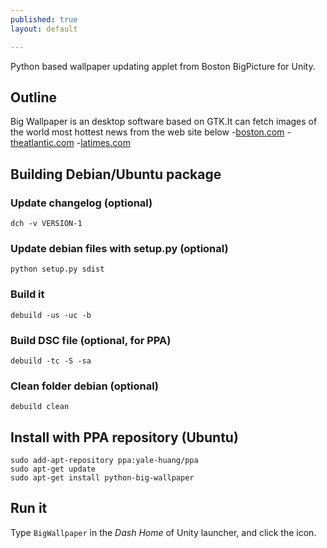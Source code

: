 ```yaml
---
published: true
layout: default

---
```


Python based wallpaper updating applet from Boston BigPicture for Unity.
## Outline

Big Wallpaper is an desktop software based on GTK.It can fetch images of the world most hottest news from the web site below
-[boston.com](http://www.boston.com/bigpicture)
-[theatlantic.com](http://www.theatlantic.com/infocus/)
-[latimes.com](http://framework.latimes.com/)


## Building Debian/Ubuntu package

### Update changelog (optional)

    dch -v VERSION-1
    
### Update debian files with setup.py (optional)

    python setup.py sdist
    
### Build it

    debuild -us -uc -b

### Build DSC file (optional, for PPA)
    
    debuild -tc -S -sa 

### Clean folder debian (optional)

    debuild clean

## Install with PPA repository (Ubuntu)

    sudo add-apt-repository ppa:yale-huang/ppa
    sudo apt-get update
    sudo apt-get install python-big-wallpaper
    
## Run it

Type ```BigWallpaper``` in the *Dash Home* of Unity launcher, and click the icon.
